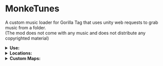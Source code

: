 # MonkeTunes
A custom music loader for Gorilla Tag that uses unity web requests to grab music from a folder. </br>
(The mod does not come with any music and does not distribute any copyrighted material)

<details>
<summary> <b> Use: </b> </summary>
To use this mod, simply add .OGG files to the music folder in the MonkeTunes plugin folder. Then, use either the in world computer that goes to your current map or use Computer Interface to control the mod. 

I should add that pressing option 1 on the music list will toggle playing and the arrows on the music computer are to switch the play mode.
</details>

<details>
<summary> <b> Locations: </b> </summary>

**Forest:** </br>
![Location_Forest](https://user-images.githubusercontent.com/40333513/175998997-31ed5de9-ff62-47ef-8079-fd9e1275020f.jpg)

**Cave:** </br>
![Location_Cave](https://user-images.githubusercontent.com/40333513/175999164-36d4ad9b-224e-4dcd-95ba-addc68f12a64.jpg)

**Canyon:** </br>
![Location_Canyon](https://user-images.githubusercontent.com/40333513/175999261-15bfc414-08c5-4f62-835c-1da2cb7412d0.jpg)

**City:** </br>
![Location_City](https://user-images.githubusercontent.com/40333513/175999269-1fc71442-2ed9-495f-b57b-e4501485bf9b.jpg)

**Mountain:** </br>
![Location_Mountain](https://user-images.githubusercontent.com/40333513/175999287-7ecdffcc-8e2b-4c5d-9eb2-71e96c4ef62c.jpg)

</details>

<details>
<summary> <b> Custom Maps: </b> </summary>
To make your map support the music computer - add a GameObject to the scene with the name "MT_CustomMapLocation" - for best results use the <a href="https://github.com/Frogrilla/MonkeTunes/blob/main/MT_Computer.obj">model provided</a> in this repo. You should also know that the computer is parented to the location in your map so if you want it to be animated go for it.

![MonkeTunes_CustomMaps](https://user-images.githubusercontent.com/40333513/176285676-3dbc63da-7142-47f4-b04a-9192b8fde36b.gif)

</details>

